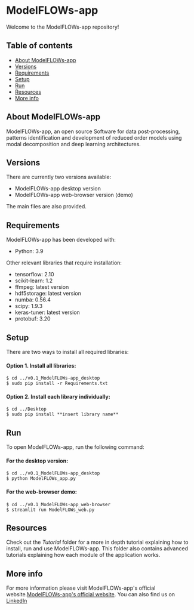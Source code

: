 # ModelFLOWs-app
Welcome to the ModelFLOWs-app repository!

## Table of contents
* [About ModelFLOWs-app](#about-Modelflows-app)
* [Versions](#versions)
* [Requirements](#requirements)
* [Setup](#setup)
* [Run](#run)
* [Resources](#resources)
* [More info](#more-info)

## About ModelFLOWs-app
ModelFLOWs-app, an open source Software for data post-processing, patterns identification and development of reduced order models using modal decomposition and deep learning architectures.

## Versions
There are currently two versions available:
* ModelFLOWs-app desktop version
* ModelFLOWs-app web-browser version (demo)

The main files are also provided.
	
## Requirements
ModelFLOWs-app has been developed with:
* Python: 3.9

Other relevant libraries that require installation:
* tensorflow: 2.10
* scikit-learn: 1.2
* ffmpeg: latest version
* hdf5storage: latest version
* numba: 0.56.4
* scipy: 1.9.3
* keras-tuner: latest version
* protobuf: 3.20
	
## Setup
There are two ways to install all required libraries:

#### Option 1. Install all libraries:
```
$ cd ../v0.1_ModelFLOWs-app_desktop
$ sudo pip install -r Requirements.txt
```

#### Option 2. Install each library individually:
```
$ cd ../Desktop
$ sudo pip install **insert library name**
```

## Run
To open ModelFLOWs-app, run the following command:

#### For the desktop version:
```
$ cd ../v0.1_ModelFLOWs-app_desktop
$ python ModelFLOWs_app.py
```

#### For the web-browser demo:
```
$ cd ../v0.1_ModelFLOWs-app_web-browser
$ streamlit run ModelFLOWs_web.py
```

## Resources
Check out the *Tutorial* folder for a more in depth tutorial explaining how to install, run and use ModelFLOWs-app. This folder also contains advanced tutorials explaining how each module of the application works.

## More info
For more information please visit ModelFLOWs-app's official website.[ModelFLOWs-app's official website](https://modelflows.github.io/modelflowsapp/). You can also find us on [LinkedIn](https://www.linkedin.com/in/company/modelflows/)
